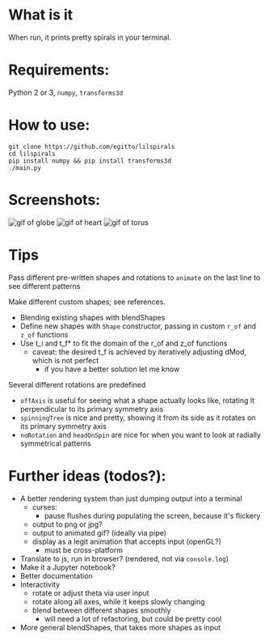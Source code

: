 # What is it
When run, it prints pretty spirals in your terminal.

# Requirements:
Python 2 or 3, `numpy`, `transforms3d`

# How to use:
```
git clone https://github.com/egitto/lilspirals
cd lilspirals
pip install numpy && pip install transforms3d
./main.py
```

# Screenshots:
![gif of globe](../master/gifs/globe.gif)
![gif of heart](../master/gifs/heart.gif)
![gif of torus](../master/gifs/torus.gif)

# Tips
Pass different pre-written shapes and rotations to `animate` on the last line to see different patterns

Make different custom shapes; see references.
- Blending existing shapes with blendShapes
- Define new shapes with `Shape` constructor, passing in custom `r_of` and `z_of` functions
- Use t_i and t_f* to fit the domain of the r_of and z_of functions
  - caveat: the desired t_f is achieved by iteratively adjusting dMod, which is not perfect
    - if you have a better solution let me know

Several different rotations are predefined
- `offAxis` is useful for seeing what a shape actually looks like, rotating it perpendicular to its primary symmetry axis
- `spinningTree` is nice and pretty, showing it from its side as it rotates on its primary symmetry axis
- `noRotation` and `headOnSpin` are nice for when you want to look at radially symmetrical patterns

# Further ideas (todos?):
- A better rendering system than just dumping output into a terminal
  - curses:
    - pause flushes during populating the screen, because it's flickery
  - output to png or jpg?
  - output to animated gif? (ideally via pipe)
  - display as a legit animation that accepts input (openGL?) 
    - must be cross-platform
- Translate to js, run in browser? (rendered, not via `console.log`)
- Make it a Jupyter notebook?
- Better documentation
- Interactivity
  - rotate or adjust theta via user input
  - rotate along all axes, while it keeps slowly changing
  - blend between different shapes smoothly
    - will need a lot of refactoring, but could be pretty cool
- More general blendShapes, that takes more shapes as input
